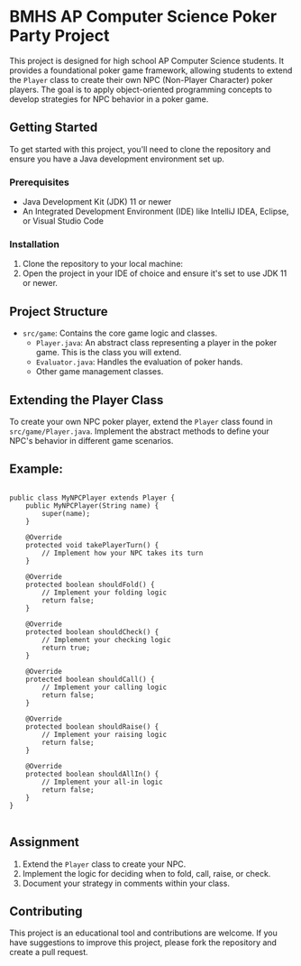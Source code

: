 # BMHS AP Computer Science Poker Party Project

This project is designed for high school AP Computer Science students. It provides a foundational poker game framework, allowing students to extend the `Player` class to create their own NPC (Non-Player Character) poker players. The goal is to apply object-oriented programming concepts to develop strategies for NPC behavior in a poker game.

## Getting Started

To get started with this project, you'll need to clone the repository and ensure you have a Java development environment set up.

### Prerequisites

- Java Development Kit (JDK) 11 or newer
- An Integrated Development Environment (IDE) like IntelliJ IDEA, Eclipse, or Visual Studio Code

### Installation

1. Clone the repository to your local machine:
2. Open the project in your IDE of choice and ensure it's set to use JDK 11 or newer.

## Project Structure

- `src/game`: Contains the core game logic and classes.
    - `Player.java`: An abstract class representing a player in the poker game. This is the class you will extend.
    - `Evaluator.java`: Handles the evaluation of poker hands.
    - Other game management classes.

## Extending the Player Class

To create your own NPC poker player, extend the `Player` class found in `src/game/Player.java`. Implement the abstract methods to define your NPC's behavior in different game scenarios.

## Example:
<pre>
<code>
public class MyNPCPlayer extends Player {
    public MyNPCPlayer(String name) {
        super(name);
    }

    @Override
    protected void takePlayerTurn() {
        // Implement how your NPC takes its turn
    }

    @Override
    protected boolean shouldFold() {
        // Implement your folding logic
        return false;
    }

    @Override
    protected boolean shouldCheck() {
        // Implement your checking logic
        return true;
    }

    @Override
    protected boolean shouldCall() {
        // Implement your calling logic
        return false;
    }

    @Override
    protected boolean shouldRaise() {
        // Implement your raising logic
        return false;
    }

    @Override
    protected boolean shouldAllIn() {
        // Implement your all-in logic
        return false;
    }
}
</code>
</pre>

## Assignment

1. Extend the `Player` class to create your NPC.
2. Implement the logic for deciding when to fold, call, raise, or check.
3. Document your strategy in comments within your class.

## Contributing

This project is an educational tool and contributions are welcome. If you have suggestions to improve this project, please fork the repository and create a pull request.

